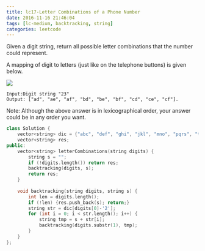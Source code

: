 ```yaml
---
title: lc17-Letter Combinations of a Phone Number
date: 2016-11-16 21:46:04
tags: [lc-medium, backtracking, string]
categories: leetcode
---
```


Given a digit string, return all possible letter combinations that the number could represent.

A mapping of digit to letters (just like on the telephone buttons) is given below.

![](http://upload.wikimedia.org/wikipedia/commons/thumb/7/73/Telephone-keypad2.svg/200px-Telephone-keypad2.svg.png)

```
Input:Digit string "23"
Output: ["ad", "ae", "af", "bd", "be", "bf", "cd", "ce", "cf"].
```
Note:
Although the above answer is in lexicographical order, your answer could be in any order you want.


```c++
class Solution {
    vector<string> dic = {"abc", "def", "ghi", "jkl", "mno", "pqrs", "tuv", "wxyz"};
    vector<string> res;
public:
    vector<string> letterCombinations(string digits) {
        string s = "";
        if (!digits.length()) return res;
        backtracking(digits, s);
        return res;
    }
    
    void backtracking(string digits, string s) {
        int len = digits.length();
        if (!len) {res.push_back(s); return;}
        string str = dic[digits[0]-'2'];
        for (int i = 0; i < str.length(); i++) {
            string tmp = s + str[i];
            backtracking(digits.substr(1), tmp);
        }
    }
};
```